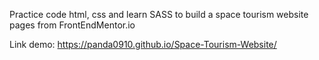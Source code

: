 Practice code html, css and learn SASS to build a space tourism website pages from FrontEndMentor.io

Link demo: https://panda0910.github.io/Space-Tourism-Website/
